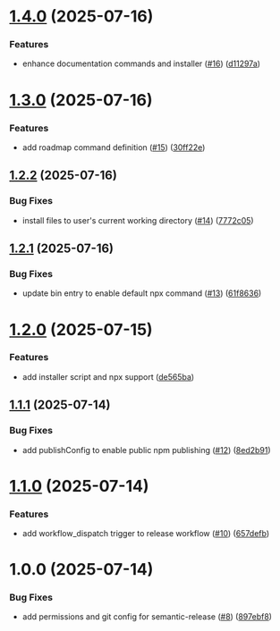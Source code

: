 # [1.4.0](https://github.com/stillrivercode/idk/compare/v1.3.0...v1.4.0) (2025-07-16)


### Features

* enhance documentation commands and installer ([#16](https://github.com/stillrivercode/idk/issues/16)) ([d11297a](https://github.com/stillrivercode/idk/commit/d11297ada4ab09782a93041695acfbb95ee56c93))

# [1.3.0](https://github.com/stillrivercode/idk/compare/v1.2.2...v1.3.0) (2025-07-16)


### Features

* add roadmap command definition ([#15](https://github.com/stillrivercode/idk/issues/15)) ([30ff22e](https://github.com/stillrivercode/idk/commit/30ff22ebc1b63493e565b430bc3071e02b5dbb4d))

## [1.2.2](https://github.com/stillrivercode/idk/compare/v1.2.1...v1.2.2) (2025-07-16)


### Bug Fixes

* install files to user's current working directory ([#14](https://github.com/stillrivercode/idk/issues/14)) ([7772c05](https://github.com/stillrivercode/idk/commit/7772c05598ef2eee810ad9d22822faeb9e5ea505))

## [1.2.1](https://github.com/stillrivercode/idk/compare/v1.2.0...v1.2.1) (2025-07-16)


### Bug Fixes

* update bin entry to enable default npx command ([#13](https://github.com/stillrivercode/idk/issues/13)) ([61f8636](https://github.com/stillrivercode/idk/commit/61f8636d8b7aa9177af508b60d21c849f53add09))

# [1.2.0](https://github.com/stillrivercode/idk/compare/v1.1.1...v1.2.0) (2025-07-15)


### Features

* add installer script and npx support ([de565ba](https://github.com/stillrivercode/idk/commit/de565ba2d5df10c7a0342538b475397d6cf867c4))

## [1.1.1](https://github.com/stillrivercode/idk/compare/v1.1.0...v1.1.1) (2025-07-14)


### Bug Fixes

* add publishConfig to enable public npm publishing ([#12](https://github.com/stillrivercode/idk/issues/12)) ([8ed2b91](https://github.com/stillrivercode/idk/commit/8ed2b91381a69fd70357112f4e3220c6d4a18dae))

# [1.1.0](https://github.com/stillrivercode/idk/compare/v1.0.0...v1.1.0) (2025-07-14)


### Features

* add workflow_dispatch trigger to release workflow ([#10](https://github.com/stillrivercode/idk/issues/10)) ([657defb](https://github.com/stillrivercode/idk/commit/657defb7cd4a93cbf96c6e31bb82ae04fd70375d))

# 1.0.0 (2025-07-14)


### Bug Fixes

* add permissions and git config for semantic-release ([#8](https://github.com/stillrivercode/idk/issues/8)) ([897ebf8](https://github.com/stillrivercode/idk/commit/897ebf858a9f503e4e48d7032aedb7cc08bf42dc))
